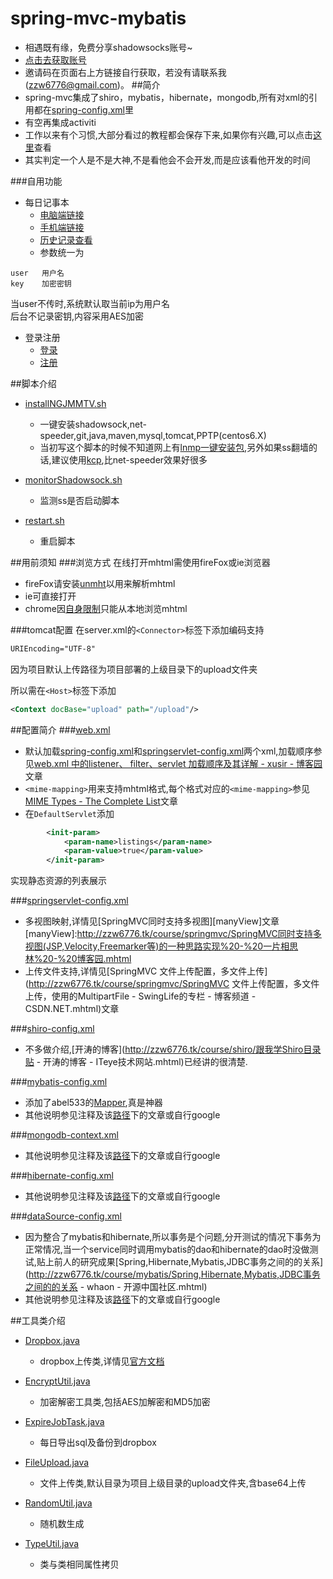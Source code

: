 # spring-mvc-mybatis
* 相遇既有缘，免费分享shadowsocks账号~
* [点击去获取账号](ss.zzw6776.tk)
* 邀请码在页面右上方链接自行获取，若没有请联系我(zzw6776@gmail.com)。
##简介
* spring-mvc集成了shiro，mybatis，hibernate，mongodb,所有对xml的引用都在[spring-config.xml](https://github.com/zzw6776/spring-mvc/blob/master/src/main/resources/spring-config.xml)里  
* 有空再集成activiti
* 工作以来有个习惯,大部分看过的教程都会保存下来,如果你有兴趣,可以点击[这里](http://zzw6776.tk/course/)查看
* 其实判定一个人是不是大神,不是看他会不会开发,而是应该看他开发的时间

###自用功能
* 每日记事本
    * [电脑端链接](http://zzw6776.tk/html/editor.html)
    * [手机端链接](http://zzw6776.tk/html/editor-mobile.html)
    * [历史记录查看](http://zzw6776.tk/html/editorList.html)
    * 参数统一为
```
user   用户名
key    加密密钥
```
当user不传时,系统默认取当前ip为用户名  
后台不记录密钥,内容采用AES加密

* 登录注册
	* [登录](http://zzw6776.tk/html/login.html)
	* [注册](http://zzw6776.tk/html/register.html)


##脚本介绍
* [installNGJMMTV.sh](https://github.com/zzw6776/spring-mvc/blob/master/installNGJMMTV.sh)
    * 一键安装shadowsock,net-speeder,git,java,maven,mysql,tomcat,PPTP(centos6.X)
	* 当初写这个脚本的时候不知道网上有[lnmp一键安装包](https://lnmp.org/),另外如果ss翻墙的话,建议使用[kcp](https://github.com/xtaci/kcptun),比net-speeder效果好很多

* [monitorShadowsock.sh](https://github.com/zzw6776/spring-mvc/blob/master/monitorShadowsock.sh)
    * 监测ss是否启动脚本

* [restart.sh](https://github.com/zzw6776/spring-mvc/blob/master/restart.sh)
    * 重启脚本




##用前须知
###浏览方式
    在线打开mhtml需使用fireFox或ie浏览器  
* fireFox请安装[unmht](http://www.unmht.org/unmht/en_index.html)以用来解析mhtml  
* ie可直接打开  
* chrome因[自身限制](https://developer.chrome.com/extensions/pageCapture)只能从本地浏览mhtml

###tomcat配置
在server.xml的```<Connector>```标签下添加编码支持
```xml
URIEncoding="UTF-8"
```

因为项目默认上传路径为项目部署的上级目录下的upload文件夹

所以需在```<Host>```标签下添加
```xml
<Context docBase="upload" path="/upload"/>
```

##配置简介
###[web.xml](https://github.com/zzw6776/spring-mvc/blob/master/src/main/webapp/WEB-INF/web.xml)
* 默认加载[spring-config.xml](https://github.com/zzw6776/spring-mvc/blob/master/src/main/resources/spring-config.xml)和[springservlet-config.xml](https://github.com/zzw6776/spring-mvc/blob/master/src/main/resources/springservlet-config.xml)两个xml,加载顺序参见[web.xml 中的listener、 filter、servlet 加载顺序及其详解 - xusir - 博客园](http://zzw6776.tk/course/springmvc/web.xml%20中的listener、%20filter、servlet%20加载顺序及其详解%20-%20xusir%20-%20博客园.mhtml)文章
* ```<mime-mapping>```用来支持mhtml格式,每个格式对应的```<mime-mapping>```参见[MIME Types - The Complete List](http://zzw6776.tk/course/springmvc/MIME%20Types%20-%20The%20Complete%20List.mhtml)文章
* 在```DefaultServlet```添加
```xml
        <init-param>  
            <param-name>listings</param-name>  
            <param-value>true</param-value>  
        </init-param>  
```
实现静态资源的列表展示

###[springservlet-config.xml](https://github.com/zzw6776/spring-mvc/blob/master/src/main/resources/springservlet-config.xml)

* 多视图映射,详情见[SpringMVC同时支持多视图][manyView]文章
[manyView]:http://zzw6776.tk/course/springmvc/SpringMVC同时支持多视图(JSP,Velocity,Freemarker等)的一种思路实现%20-%20一片相思林%20-%20博客园.mhtml
* 上传文件支持,详情见[SpringMVC 文件上传配置，多文件上传](http://zzw6776.tk/course/springmvc/SpringMVC 文件上传配置，多文件上传，使用的MultipartFile - SwingLife的专栏 - 博客频道 - CSDN.NET.mhtml)文章

###[shiro-config.xml](https://github.com/zzw6776/spring-mvc/blob/master/src/main/resources/shiro-config.xml)

* 不多做介绍,[开涛的博客](http://zzw6776.tk/course/shiro/跟我学Shiro目录贴 - 开涛的博客 - ITeye技术网站.mhtml)已经讲的很清楚.


###[mybatis-config.xml](https://github.com/zzw6776/spring-mvc/blob/master/src/main/resources/mybatis-config.xml)
* 添加了abel533的[Mapper](https://github.com/abel533/Mapper),真是神器
* 其他说明参见注释及该[路径](http://zzw6776.tk/course/mybatis/)下的文章或自行google

###[mongodb-context.xml](https://github.com/zzw6776/spring-mvc/blob/master/src/main/resources/mongodb-context.xml)
* 其他说明参见注释及该[路径](http://zzw6776.tk/course/mongo/)下的文章或自行google



###[hibernate-config.xml](https://github.com/zzw6776/spring-mvc/blob/master/src/main/resources/hibernate-config.xml)
* 其他说明参见注释及该[路径](http://zzw6776.tk/course/hibernate/)下的文章或自行google


###[dataSource-config.xml](https://github.com/zzw6776/spring-mvc/blob/master/src/main/resources/dataSource-config.xml)
* 因为整合了mybatis和hibernate,所以事务是个问题,分开测试的情况下事务为正常情况,当一个service同时调用mybatis的dao和hibernate的dao时没做测试,贴上前人的研究成果[Spring,Hibernate,Mybatis,JDBC事务之间的的关系](http://zzw6776.tk/course/mybatis/Spring,Hibernate,Mybatis,JDBC事务之间的的关系 - whaon - 开源中国社区.mhtml)
* 其他说明参见注释及该[路径](http://zzw6776.tk/course/dataSource/)下的文章或自行google

##工具类介绍
* [Dropbox.java](https://github.com/zzw6776/spring-mvc/blob/master/src/main/java/com/demo/util/Dropbox.java)
    * dropbox上传类,详情见[官方文档](https://github.com/dropbox/dropbox-sdk-java)

* [EncryptUtil.java](https://github.com/zzw6776/spring-mvc/blob/master/src/main/java/com/demo/util/EncryptUtil.java)
    * 加密解密工具类,包括AES加解密和MD5加密

* [ExpireJobTask.java](https://github.com/zzw6776/spring-mvc/blob/master/src/main/java/com/demo/util/ExpireJobTask.java)
    * 每日导出sql及备份到dropbox

* [FileUpload.java](https://github.com/zzw6776/spring-mvc/blob/master/src/main/java/com/demo/util/FileUpload.java)
    * 文件上传类,默认目录为项目上级目录的upload文件夹,含base64上传

* [RandomUtil.java](https://github.com/zzw6776/spring-mvc/blob/master/src/main/java/com/demo/util/RandomUtil.java)
     * 随机数生成

* [TypeUtil.java](https://github.com/zzw6776/spring-mvc/blob/master/src/main/java/com/demo/util/TypeUtil.java)
    * 类与类相同属性拷贝




